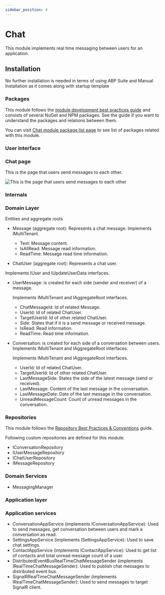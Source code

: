 ```yaml
---
sidebar_position: 4
---
```


# Chat

This module implements real time messaging between users for an application.

Installation
------------

No further installation is needed in terms of using ABP Suite and Manual Installation as it comes along with startup template

### Packages

This module follows the [module development best practices guide](https://docs.abp.io/en/abp/latest/Best-Practices/Index) and consists of several NuGet and NPM packages. See the guide if you want to understand the packages and relations between them.

You can visit [Chat module package list page](https://abp.io/packages?moduleName=Volo.Chat) to see list of packages related with this module.

### User interface

### Chat page

This is the page that users send messages to each other.

![This is the page that users send messages to each other](https://raaghustorageaccount.blob.core.windows.net/raaghu-docs/chat.png)

### Internals

### Domain Layer

Entities and aggregate roots

* Message (aggregate root): Represents a chat message. Implements IMultiTenant.

  * Text: Message content.
  * IsAllRead: Message read information.
  * ReadTime: Message read time information.
* ChatUser (aggregate root): Represents a chat user.

Implements IUser and IUpdateUserData interfaces.

* UserMessage: is created for each side (sender and receiver) of a message.

  Implements IMultiTenant and IAggregateRoot interfaces.

  * ChatMessageId: Id of related Message.
  * UserId: Id of related ChatUser.
  * TargetUserId: Id of other related ChatUser.
  * Side: States that if it is a send message or received message.
  * IsRead: Read information.
  * ReadTime: Read time information.
* Conversation: is created for each side of a conversation between users. Implements IMultiTenant and IAggregateRoot interfaces.

  Implements IMultiTenant and IAggregateRoot interfaces.

  * UserId: Id of related ChatUser.
  * TargetUserId: Id of other related ChatUser.
  * LastMessageSide: States the side of the latest message (send or received).
  * LastMessage: Content of the last message in the conversation.
  * LastMessageDate: Date of the last message in the conversation.
  * UnreadMessageCount: Count of unread messages in the conversation.

### Repositories

This module follows the [Repository Best Practices &amp; Conventions](https://docs.abp.io/en/abp/latest/Best-Practices/Repositories) guide.

Following custom repositories are defined for this module:

* IConversationRepository
* IUserMessageRepository
* IChatUserRepository
* IMessageRepository

### Domain Services

* MessagingManager

### Application layer

### Application services

* ConversationAppService (implements IConversationAppService): Used to send messages, get conversation between users and mark a conversation as read.
* SettingsAppService (implements ISettingsAppService): Used to save chat settings.
* ContactAppService (implements IContactAppService): Used to get list of contacts and total unread message count of a user.
* DistributedEventBusRealTimeChatMessageSender (implements IRealTimeChatMessageSender): Used to publish chat messages to distributed event bus.
* SignalRRealTimeChatMessageSender (implements IRealTimeChatMessageSender): Used to send messages to target SignalR client.
